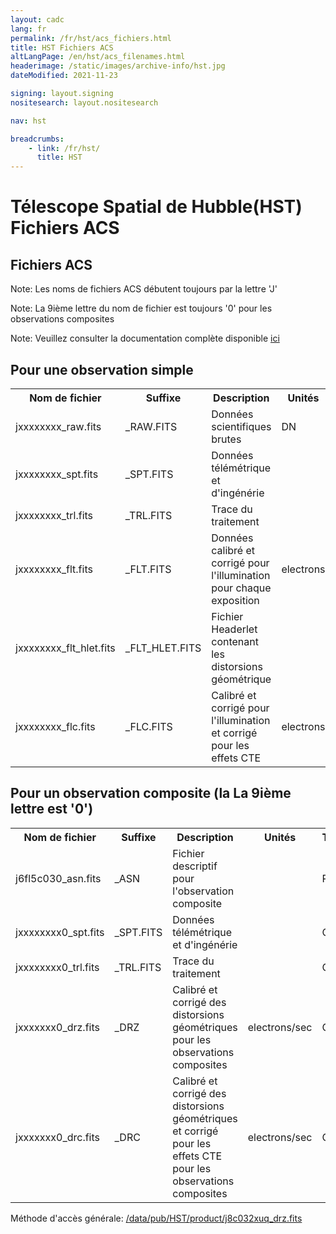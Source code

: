 ```yaml
---
layout: cadc
lang: fr
permalink: /fr/hst/acs_fichiers.html
title: HST Fichiers ACS
altLangPage: /en/hst/acs_filenames.html
headerimage: /static/images/archive-info/hst.jpg
dateModified: 2021-11-23

signing: layout.signing
nositesearch: layout.nositesearch

nav: hst

breadcrumbs:
    - link: /fr/hst/
      title: HST
---
```


<div class="span-6">
 <h1 id="wb-cont" class="wb-invisible">Télescope Spatial de Hubble(HST) Fichiers ACS</h1>
 <h2 class="align-center">Fichiers ACS</h2>

<p class="color-attention">Note: Les noms de fichiers ACS débutent toujours par la lettre 'J' </p>
<p class="color-attention">Note: La 9ième lettre du nom de fichier est toujours '0' pour les observations composites</p>
<p class="color-attention">Note: Veuillez consulter la documentation complète disponible <a rel="external" href="https://www.stsci.edu/hst/acs/documents/handbooks/current/cover.html" class="ui-link"> ici</a></p>

<h2>Pour une observation simple</h2>
<table class="table">
   <tbody><tr>
   <th id="a">Nom de fichier</th>
   <th id="b">Suffixe</th>
   <th id="c">Description</th>
   <th id="d">Unités</th>
   <th id="f">Type
   </th><th id="e">Exemple</th>
   </tr>

   <tr>
   <td headers="a">jxxxxxxxx_raw.fits</td>
   <td headers="b">_RAW.FITS</td>
   <td headers="c">Données scientifiques brutes</td>
   <td headers="d">DN</td>
   <td headers="f">RAW</td>
   <td headers="e"><a href="/data/pub/HST/product/j8c032xuq_raw.fits" class="ui-link">j8c032xuq_raw.fits</a></td>
   </tr>

   <tr>
   <td headers="a">jxxxxxxxx_spt.fits</td>
   <td headers="b">_SPT.FITS</td>
   <td headers="c">Données télémétrique et d'ingénérie </td>
   <td headers="d"></td>
   <td headers="f">RAW</td>
   <td headers="e"><a href="/data/pub/HST/product/j8c032xuq_spt.fits" class="ui-link">j8c032xuq_spt.fits</a></td>
   </tr>
   <tr>
   <td headers="a">jxxxxxxxx_trl.fits</td>
   <td headers="b">_TRL.FITS</td>
   <td headers="c">Trace du traitement</td>
   <td headers="d"></td>
   <td headers="f">RAW</td>
   <td headers="e"><a href="/data/pub/HST/product/j8c032xuq_trl.fits" class="ui-link">j8c032xuq_trl.fits</a></td>
   </tr>
   <tr>
   <td headers="a">jxxxxxxxx_flt.fits</td>
   <td headers="b">_FLT.FITS</td>
   <td headers="c">Données calibré et corrigé pour l'illumination pour chaque exposition</td>
   <td headers="d">electrons </td>
   <td headers="f">CAL</td>
   <td headers="e"><a href="/data/pub/HST/product/j8c032xuq_flt.fits" class="ui-link">j8c032xuq_flt.fits</a></td>
   </tr>
   <tr>
   <td headers="a">jxxxxxxxx_flt_hlet.fits</td>
   <td headers="b">_FLT_HLET.FITS</td>
   <td headers="c">Fichier Headerlet contenant les distorsions géométrique</td>
   <td headers="d"></td>
   <td headers="f">CAL</td>
   <td headers="e"><a href="/data/pub/HST/product/j8c032xuq_flt_hlet.fits" class="ui-link">j8c032xuq_flt_hlet.fits</a></td>
   </tr>
   <tr>
   <td headers="a">jxxxxxxxx_flc.fits</td>
   <td headers="b">_FLC.FITS</td>
   <td headers="c">Calibré et corrigé pour l'illumination et corrigé pour les effets CTE</td>
   <td headers="d">electrons</td>
   <td headers="f">CAL</td>
   <td headers="e"><a href="/data/pub/HST/product/j8c032xuq_flc.fits" class="ui-link">j8c032xuq_flc.fits</a></td>
   </tr>

</tbody></table>
<h2>Pour un observation composite (la La 9ième lettre est '0')</h2>
<table class="table">
   <tbody><tr>
   <th id="a">Nom de fichier</th>
   <th id="b">Suffixe</th>
   <th id="c">Description</th>
   <th id="d">Unités</th>
   <th id="f">Type
   </th><th id="e">Exemple</th>
   </tr>
   <tr>
   <td headers="a">j6fl5c030_asn.fits</td>
   <td headers="b">_ASN</td>
   <td headers="c">Fichier descriptif pour l'observation composite</td>
   <td headers="d"></td>
   <td headers="f">RAW</td>
   <td headers="e"><a href="/data/pub/HST/product/j6fl5c030_asn.fits" class="ui-link">j6fl5c030_asn.fits</a></td>
   </tr>
   <tr>
   <td headers="a">jxxxxxxxx0_spt.fits</td>
   <td headers="b">_SPT.FITS</td>
   <td headers="c">Données télémétrique et d'ingénérie </td>
   <td headers="d"></td>
   <td headers="f">CAL</td>
   <td headers="e"><a href="/data/pub/HST/product/j6fl5c030_spt.fits" class="ui-link">j6fl5c030_spt.fits</a></td>
   </tr>
   <tr>
   <td headers="a">jxxxxxxxx0_trl.fits</td>
   <td headers="b">_TRL.FITS</td>
   <td headers="c">Trace du traitement</td>
   <td headers="d"></td>
   <td headers="f">CAL</td>
   <td headers="e"><a href="/data/pub/HST/product/j6fl5c030_trl.fits" class="ui-link">j6fl5c030j8c032xuq_spt.fits_trl.fits</a></td>
   </tr>
   <tr>
   <td headers="a">jxxxxxxx0_drz.fits</td>
   <td headers="b">_DRZ</td>
   <td headers="c">Calibré et corrigé des distorsions géométriques pour les observations composites</td>
   <td headers="d">electrons/sec</td>
   <td headers="f">CAL</td>
   <td headers="e"><a href="/data/pub/HST/product/j6fl5c030_drz.fits" class="ui-link">j6fl5c030_drz.fits</a></td>
   </tr>
   <tr>
   <td headers="a">jxxxxxxx0_drc.fits</td>
   <td headers="b">_DRC</td>
   <td headers="c">Calibré et corrigé des distorsions géométriques et corrigé pour les effets CTE pour les observations composites</td>
   <td headers="d">electrons/sec</td>
   <td headers="f">CAL</td>
   <td headers="e"><a href="/data/pub/HST/product/j6fl5c030_drc.fits" class="ui-link">j6fl5c030_drc.fits</a></td>
   </tr>


</tbody></table>
<p class="color-attention">
Méthode d'accès générale: <a href="/data/pub/HST/product/j8c032xuq_drz.fits" class="ui-link">/data/pub/HST/product/j8c032xuq_drz.fits</a>
</p>


</div>